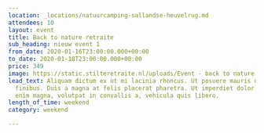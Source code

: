 ```yaml
---
location: _locations/natuurcamping-sallandse-heuvelrug.md
attendees: 10
layout: event
title: Back to nature retraite
sub_heading: nieuw event 1
from_date: 2020-01-16T23:00:00.000+00:00
to_date: 2020-01-18T23:00:00.000+00:00
price: 349
image: https://static.stilteretraite.nl/uploads/Event - back to nature.jpg
lead_text: Aliquam dictum ex ut mi lacinia rhoncus. Ut posuere mauris non tellus hendrerit
  finibus. Duis a magna at felis placerat pharetra. Ut imperdiet dolor nunc. Aenean
  enim magna, volutpat in convallis a, vehicula quis libero.
length_of_time: weekend
category: weekend

---
```


